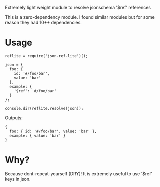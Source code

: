 Extremely light weight module to resolve jsonschema '$ref' references 

This is a zero-dependency module.
I found similar modules but for some reason they had 10++ dependencies.

# Usage 

    reflite = require('json-ref-lite')();

    json = {
      foo: {
        id: '#/foo/bar',
        value: 'bar'
      },
      example: {
        '$ref': '#/foo/bar'
      }
    };

    console.dir(reflite.resolve(json));

Outputs:

    { 
      foo: { id: '#/foo/bar', value: 'bar' },
      example: { value: 'bar' } 
    }

# Why?

Because dont-repeat-yourself (DRY)! 
It is extremely useful to use '$ref' keys in json.
